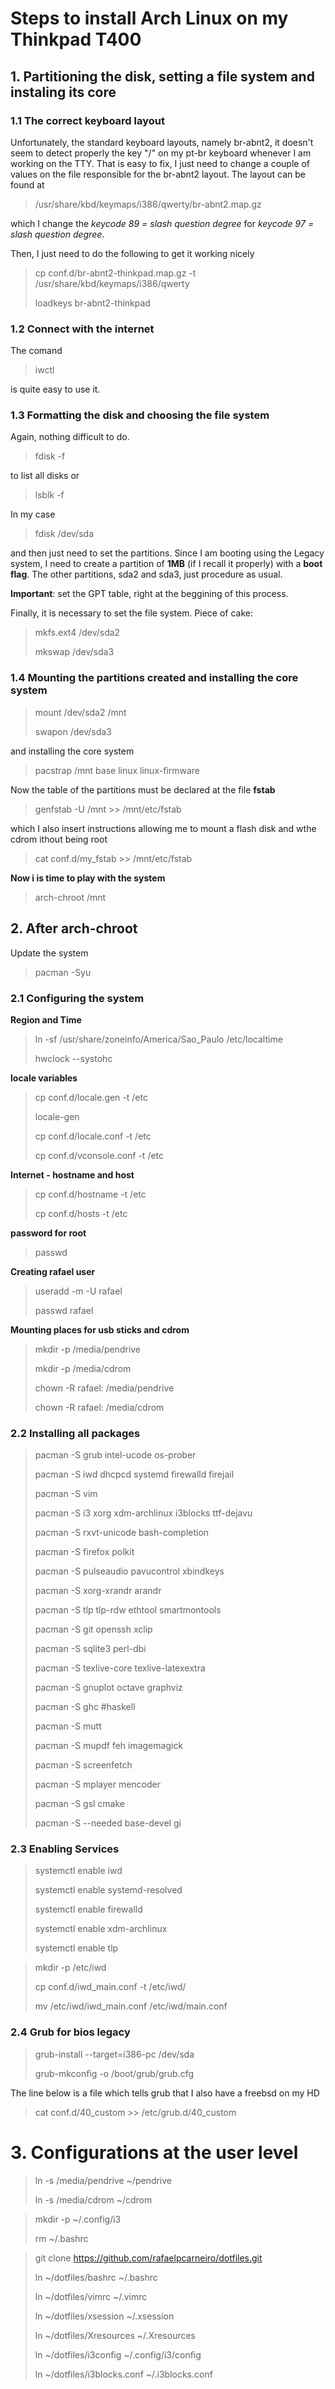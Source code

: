 # Steps to install Arch Linux on my Thinkpad T400

## 1. Partitioning the disk, setting a file system and instaling its core



### 1.1 The correct keyboard layout

Unfortunately, the standard keyboard layouts, namely br-abnt2, it
doesn't seem to detect properly the key "/" on my pt-br keyboard whenever
I am working on the TTY. That is easy to fix, I just need to change a
couple of values on the file responsible for the br-abnt2 layout. The
layout can be found at

> /usr/share/kbd/keymaps/i386/qwerty/br-abnt2.map.gz

which I change the *keycode 89 = slash question degree* for 
*keycode 97 = slash question degree*.

Then, I just need to do the following to get it working nicely

> cp conf.d/br-abnt2-thinkpad.map.gz -t /usr/share/kbd/keymaps/i386/qwerty
>
> loadkeys br-abnt2-thinkpad


### 1.2 Connect with the internet

The comand 

> iwctl

is quite easy to use it.


### 1.3 Formatting the disk and choosing the file system

Again, nothing difficult to do.

> fdisk -f

to list all disks or

> lsblk -f

In my case

> fdisk /dev/sda

and then just need to set the partitions. Since I am booting using the
Legacy system, I need to create a partition of **1MB** (if I recall it
properly) with a **boot flag**. The other partitions, sda2 and sda3,
just procedure as usual.

**Important**: set the GPT table, right at the beggining of this
process.

Finally, it is necessary to set the file system. Piece of cake:

> mkfs.ext4 /dev/sda2                                                              
>
> mkswap /dev/sda3


### 1.4 Mounting the partitions created and installing the core system

> mount /dev/sda2 /mnt
>
> swapon /dev/sda3

and installing the core system

> pacstrap /mnt base linux linux-firmware

Now the table of the partitions must be declared at the file **fstab**

> genfstab -U /mnt  >> /mnt/etc/fstab                                            

which I also insert instructions allowing me to mount a flash disk and
wthe cdrom ithout being root

> cat conf.d/my_fstab >> /mnt/etc/fstab

**Now i is time to play with the system**

> arch-chroot /mnt


## 2. After arch-chroot

Update the system

> pacman -Syu


### 2.1 Configuring the system

**Region and Time**

> ln -sf /usr/share/zoneinfo/America/Sao_Paulo /etc/localtime
>
> hwclock --systohc

**locale variables**

> cp conf.d/locale.gen    -t /etc                                                  
>
> locale-gen                                                                       
>
> cp conf.d/locale.conf   -t /etc                                                  
>
> cp conf.d/vconsole.conf -t /etc 

**Internet - hostname and host**

> cp conf.d/hostname      -t /etc
>
> cp conf.d/hosts         -t /etc

**password for root**

> passwd

**Creating rafael user**

> useradd -m -U rafael
>
> passwd rafael

**Mounting places for usb sticks and cdrom**

> mkdir -p /media/pendrive
>
> mkdir -p /media/cdrom
>
> chown -R rafael: /media/pendrive
>
> chown -R rafael: /media/cdrom

### 2.2 Installing all packages

> pacman -S  grub intel-ucode os-prober
>
> pacman -S  iwd dhcpcd systemd firewalld firejail
>
> pacman -S  vim
>
> pacman -S  i3 xorg xdm-archlinux i3blocks ttf-dejavu
>
> pacman -S  rxvt-unicode bash-completion
>
> pacman -S  firefox polkit
>
> pacman -S  pulseaudio pavucontrol xbindkeys
>
> pacman -S  xorg-xrandr arandr
>
> pacman -S  tlp tlp-rdw ethtool smartmontools
>
> pacman -S  git openssh xclip
>
> pacman -S  sqlite3 perl-dbi
>
> pacman -S  texlive-core texlive-latexextra
>
> pacman -S  gnuplot octave graphviz
>
> pacman -S  ghc #haskell
>
> pacman -S  mutt
>
> pacman -S  mupdf feh imagemagick                           
>
> pacman -S  screenfetch                                                
>
> pacman -S  mplayer mencoder                                           
>
> pacman -S  gsl cmake                                                  
>
> pacman -S  --needed base-devel gi



### 2.3 Enabling Services

> systemctl enable iwd
>
> systemctl enable systemd-resolved
>
> systemctl enable firewalld
>
> systemctl enable xdm-archlinux
>
> systemctl enable tlp

> mkdir -p /etc/iwd                                                                
>
> cp conf.d/iwd_main.conf -t /etc/iwd/                                             
>
> mv /etc/iwd/iwd_main.conf  /etc/iwd/main.conf           

### 2.4 Grub for bios legacy

> grub-install --target=i386-pc /dev/sda
>
> grub-mkconfig -o /boot/grub/grub.cfg

The line below is a file which tells grub that I also have a freebsd on
my HD

> cat conf.d/40_custom >> /etc/grub.d/40_custom

# 3. Configurations at the user level

> ln -s /media/pendrive ~/pendrive                                                    
>
> ln -s /media/cdrom    ~/cdrom                                                       
                                                                                      
> mkdir -p ~/.config/i3                                                               
>
> rm ~/.bashrc                                                                        
                                                                                    
> git clone https://github.com/rafaelpcarneiro/dotfiles.git
>
> ln ~/dotfiles/bashrc        ~/.bashrc                            
>
> ln ~/dotfiles/vimrc         ~/.vimrc                             
>
> ln ~/dotfiles/xsession      ~/.xsession                       
>
> ln ~/dotfiles/Xresources    ~/.Xresources                     
>
> ln ~/dotfiles/i3config      ~/.config/i3/config 
>
> ln ~/dotfiles/i3blocks.conf ~/.i3blocks.conf
